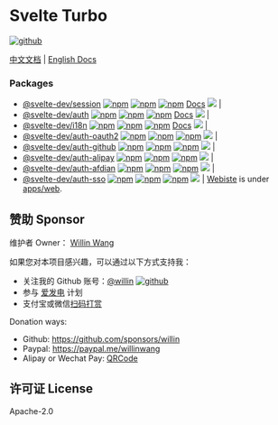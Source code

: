 # Svelte Turbo

[![github](https://img.shields.io/github/followers/willin.svg?style=social&label=Followers)](https://github.com/willin)

[中文文档](https://svelte.js.cool) | [English Docs](https://svelte.js.cool/en)

### Packages

- [@svelte-dev/session](packages/session/) [![npm](https://img.shields.io/npm/v/@svelte-dev/session?style=flat-square&logo=npm)](https://npmjs.org/package/@svelte-dev/session) [![npm](https://img.shields.io/npm/dm/@svelte-dev/session?style=flat-square&label=down)](https://npmjs.org/package/@svelte-dev/session) [![npm](https://img.shields.io/npm/dt/@svelte-dev/session?style=flat-square&label=down)](https://npmjs.org/package/@svelte-dev/session) [Docs](https://svelte.js.cool/docs/session/) [![](https://img.shields.io/badge/CHANGELOG-md-blue)](packages/session/CHANGELOG.md) |
- [@svelte-dev/auth](packages/auth/) [![npm](https://img.shields.io/npm/v/@svelte-dev/auth?style=flat-square&logo=npm)](https://npmjs.org/package/@svelte-dev/auth) [![npm](https://img.shields.io/npm/dm/@svelte-dev/auth?style=flat-square&label=down)](https://npmjs.org/package/@svelte-dev/auth) [![npm](https://img.shields.io/npm/dt/@svelte-dev/auth?style=flat-square&label=down)](https://npmjs.org/package/@svelte-dev/auth) [Docs](https://svelte.js.cool/docs/auth/) [![](https://img.shields.io/badge/CHANGELOG-md-blue)](packages/auth/CHANGELOG.md) |
- [@svelte-dev/i18n](packages/i18n/) [![npm](https://img.shields.io/npm/v/@svelte-dev/i18n?style=flat-square&logo=npm)](https://npmjs.org/package/@svelte-dev/i18n) [![npm](https://img.shields.io/npm/dm/@svelte-dev/i18n?style=flat-square&label=down)](https://npmjs.org/package/@svelte-dev/i18n) [![npm](https://img.shields.io/npm/dt/@svelte-dev/i18n?style=flat-square&label=down)](https://npmjs.org/package/@svelte-dev/i18n) [Docs](https://svelte.js.cool/docs/i18n/) [![](https://img.shields.io/badge/CHANGELOG-md-blue)](packages/i18n/CHANGELOG.md) |
- [@svelte-dev/auth-oauth2](packages/auth-oauth2/) [![npm](https://img.shields.io/npm/v/@svelte-dev/auth-oauth2?style=flat-square&logo=npm)](https://npmjs.org/package/@svelte-dev/auth-oauth2) [![npm](https://img.shields.io/npm/dm/@svelte-dev/auth-oauth2?style=flat-square&label=down)](https://npmjs.org/package/@svelte-dev/auth-oauth2) [![npm](https://img.shields.io/npm/dt/@svelte-dev/auth-oauth2?style=flat-square&label=down)](https://npmjs.org/package/@svelte-dev/auth-oauth2) [![](https://img.shields.io/badge/CHANGELOG-md-blue)](packages/auth-oauth2/CHANGELOG.md) |
- [@svelte-dev/auth-github](packages/auth-github/) [![npm](https://img.shields.io/npm/v/@svelte-dev/auth-github?style=flat-square&logo=npm)](https://npmjs.org/package/@svelte-dev/auth-github) [![npm](https://img.shields.io/npm/dm/@svelte-dev/auth-github?style=flat-square&label=down)](https://npmjs.org/package/@svelte-dev/auth-github) [![npm](https://img.shields.io/npm/dt/@svelte-dev/auth-github?style=flat-square&label=down)](https://npmjs.org/package/@svelte-dev/auth-github) [![](https://img.shields.io/badge/CHANGELOG-md-blue)](packages/auth-github/CHANGELOG.md) |
- [@svelte-dev/auth-alipay](packages/auth-alipay/) [![npm](https://img.shields.io/npm/v/@svelte-dev/auth-alipay?style=flat-square&logo=npm)](https://npmjs.org/package/@svelte-dev/auth-alipay) [![npm](https://img.shields.io/npm/dm/@svelte-dev/auth-alipay?style=flat-square&label=down)](https://npmjs.org/package/@svelte-dev/auth-alipay) [![npm](https://img.shields.io/npm/dt/@svelte-dev/auth-alipay?style=flat-square&label=down)](https://npmjs.org/package/@svelte-dev/auth-alipay) [![](https://img.shields.io/badge/CHANGELOG-md-blue)](packages/auth-alipay/CHANGELOG.md) |
- [@svelte-dev/auth-afdian](packages/auth-afdian/) [![npm](https://img.shields.io/npm/v/@svelte-dev/auth-afdian?style=flat-square&logo=npm)](https://npmjs.org/package/@svelte-dev/auth-afdian) [![npm](https://img.shields.io/npm/dm/@svelte-dev/auth-afdian?style=flat-square&label=down)](https://npmjs.org/package/@svelte-dev/auth-afdian) [![npm](https://img.shields.io/npm/dt/@svelte-dev/auth-afdian?style=flat-square&label=down)](https://npmjs.org/package/@svelte-dev/auth-afdian) [![](https://img.shields.io/badge/CHANGELOG-md-blue)](packages/auth-afdian/CHANGELOG.md) |
- [@svelte-dev/auth-sso](packages/auth-sso/) [![npm](https://img.shields.io/npm/v/@svelte-dev/auth-sso?style=flat-square&logo=npm)](https://npmjs.org/package/@svelte-dev/auth-sso) [![npm](https://img.shields.io/npm/dm/@svelte-dev/auth-sso?style=flat-square&label=down)](https://npmjs.org/package/@svelte-dev/auth-sso) [![npm](https://img.shields.io/npm/dt/@svelte-dev/auth-sso?style=flat-square&label=down)](https://npmjs.org/package/@svelte-dev/auth-sso) [![](https://img.shields.io/badge/CHANGELOG-md-blue)](packages/auth-sso/CHANGELOG.md) |
  [Webiste](https://svelte.js.cool) is under [apps/web](apps/web/).

## 赞助 Sponsor

维护者 Owner： [Willin Wang](https://willin.wang)

如果您对本项目感兴趣，可以通过以下方式支持我：

- 关注我的 Github 账号：[@willin](https://github.com/willin) [![github](https://img.shields.io/github/followers/willin.svg?style=social&label=Followers)](https://github.com/willin)
- 参与 [爱发电](https://afdian.net/@willin) 计划
- 支付宝或微信[扫码打赏](https://user-images.githubusercontent.com/1890238/89126156-0f3eeb80-d516-11ea-9046-5a3a5d59b86b.png)

Donation ways:

- Github: <https://github.com/sponsors/willin>
- Paypal: <https://paypal.me/willinwang>
- Alipay or Wechat Pay: [QRCode](https://user-images.githubusercontent.com/1890238/89126156-0f3eeb80-d516-11ea-9046-5a3a5d59b86b.png)

## 许可证 License

Apache-2.0
